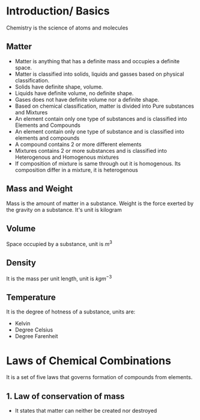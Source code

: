 # Introduction/ Basics
Chemistry is the science of atoms and molecules

## Matter

- Matter is anything that has a definite mass and occupies a definite space.
- Matter is classified into solids, liquids and gasses based on physical classification.
- Solids have definite shape, volume.
- Liquids have definite volume, no definite shape.
- Gases does not have definite volume nor a definite shape. 
- Based on chemical classification, matter is divided into Pure substances and Mixtures
- An element contain only one type of substances and is classified into Elements and Compounds
- An element contain only one type of substance and is classified into elements and compounds 
- A compound contains 2 or more different elements
- Mixtures contains 2 or more substances and is classified into Heterogenous and Homogenous mixtures
- If composition of mixture is same through out it is homogenous. Its composition differ in a mixture, it is heterogenous

## Mass and Weight
Mass is the amount of matter in a substance. Weight is the force exerted by the gravity on a substance. It's unit is kilogram

## Volume
Space occupied by a substance, unit is $m^3$

## Density
It is the mass per unit length, unit is $kgm^{-3}$

## Temperature
It is the degree of hotness of a substance, units are:
- Kelvin
- Degree Celsius
- Degree Farenheit 

# Laws of Chemical Combinations
It is a set of five laws that governs formation of compounds from elements.

## 1. Law of conservation of mass
- It states that matter can neither be created nor destroyed